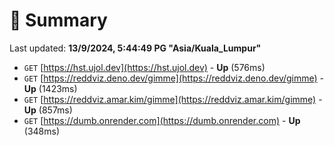 # 📖 Summary
Last updated: **13/9/2024, 5:44:49 PG "Asia/Kuala_Lumpur"**

- `GET` [https://hst.ujol.dev](https://hst.ujol.dev) - **Up** (576ms)
- `GET` [https://reddviz.deno.dev/gimme](https://reddviz.deno.dev/gimme) - **Up** (1423ms)
- `GET` [https://reddviz.amar.kim/gimme](https://reddviz.amar.kim/gimme) - **Up** (857ms)
- `GET` [https://dumb.onrender.com](https://dumb.onrender.com) - **Up** (348ms)
